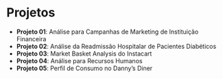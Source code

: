 # Projetos

- **Projeto 01**: Análise para Campanhas de Marketing de Instituição Financeira
- **Projeto 02**: Análise da Readmissão Hospitalar de Pacientes Diabéticos
- **Projeto 03**: Market Basket Analysis do Instacart
- **Projeto 04**: Análise para Recursos Humanos
- **Projeto 05**: Perfil de Consumo no Danny’s Diner